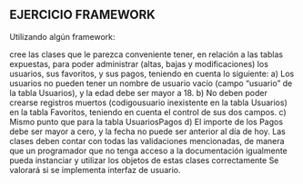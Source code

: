 ## EJERCICIO FRAMEWORK

Utilizando algún framework:

cree las clases que le parezca conveniente tener, en relación a las tablas expuestas, para poder
administrar (altas, bajas y modificaciones) los usuarios, sus favoritos, y sus pagos, teniendo en
cuenta lo siguiente:
a) Los usuarios no pueden tener un nombre de usuario vacío (campo “usuario” de la tabla
Usuarios), y la edad debe ser mayor a 18.
b) No deben poder crearse registros muertos (codigousuario inexistente en la tabla Usuarios)
en la tabla Favoritos, teniendo en cuenta el control de sus dos campos.
c) Mismo punto que para la tabla UsuariosPagos
d) El importe de los Pagos debe ser mayor a cero, y la fecha no puede ser anterior al día de
hoy.
Las clases deben contar con todas las validaciones mencionadas, de manera que un
programador que no tenga acceso a la documentación igualmente pueda instanciar y utilizar los
objetos de estas clases correctamente
Se valorará si se implementa interfaz de usuario.